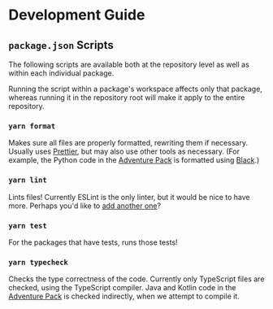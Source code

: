 # Development Guide

## `package.json` Scripts

The following scripts are available both at the repository level as well as within each individual package.

Running the script within a package's workspace affects only that package, whereas running it in the repository root will make it apply to the entire repository.

### `yarn format`

Makes sure all files are properly formatted, rewriting them if necessary. Usually uses [Prettier](https://prettier.io/), but may also use other tools as necessary. (For example, the Python code in the [Adventure Pack](workspaces/adventure-pack/) is formatted using [Black](https://black.readthedocs.io/).)

### `yarn lint`

Lints files! Currently ESLint is the only linter, but it would be nice to have more. Perhaps you'd like to [add another one](CONTRIBUTING.md)?

### `yarn test`

For the packages that have tests, runs those tests!

### `yarn typecheck`

Checks the type correctness of the code. Currently only TypeScript files are checked, using the TypeScript compiler. Java and Kotlin code in the [Adventure Pack](workspaces/adventure-pack/) is checked indirectly, when we attempt to compile it.
